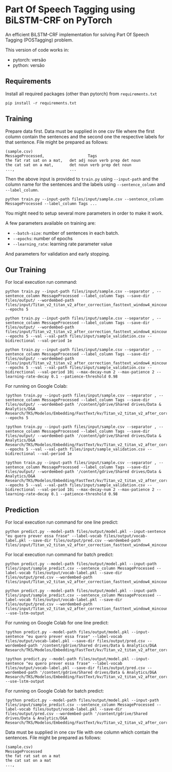 # Part Of Speech Tagging using BiLSTM-CRF on PyTorch #

An efficient BiLSTM-CRF implementation for solving Part Of Speech Tagging (POSTagging) problem.

This version of code works in:

* pytorch: versão
* python: versão

## Requirements ##

Install all required packages (other than pytorch) from `requirements.txt`

    pip install -r requirements.txt

## Training ##

Prepare data first. Data must be supplied in one csv file where the first column contain the sentences and the second one the respective labels for that sentence. File might be prepared as follows:

    (sample.csv)
	MessageProcessed,					Tags
    the fat rat sat on a mat,	det adj noun verb prep det noun
    the cat sat on a mat,		det noun verb prep det noun
    ...,						...
    
Then the above input is provided to `train.py` using `--input-path` and the column name for the sentences and the labels using `--sentence_column` and `--label_column`.

    python train.py --input-path files/input/sample.csv --sentence_column MessageProcessed --label_column Tags ...

You might need to setup several more parameters in order to make it work. 

A few parameters available on training are:

* `--batch-size`: number of sentences in each batch.
*  `--epochs`: number of epochs
* `--learning_rate`: learning rate parameter value

And parameters for validation and early stopping. 

## Our Training ##
For local execution run command:

	python train.py --input-path files/input/sample.csv --separator , --sentence_column MessageProcessed --label_column Tags --save-dir files/output/ --wordembed-path files/input/Titan_v2_titan_v2_after_correction_fasttext_window4_mincount20_cbow.kv --epochs 5

	python train.py --input-path files/input/sample.csv --separator , --sentence_column MessageProcessed --label_column Tags --save-dir files/output/ --wordembed-path files/input/Titan_v2_titan_v2_after_correction_fasttext_window4_mincount20_cbow.kv --epochs 5 --val --val-path files/input/sample_validation.csv --bidirectional --val-period 1e
    
    python train.py --input-path files/input/sample.csv --separator , --sentence_column MessageProcessed --label_column Tags --save-dir files/output/ --wordembed-path files/input/Titan_v2_titan_v2_after_correction_fasttext_window4_mincount20_cbow.kv --epochs 5 --val --val-path files/input/sample_validation.csv --bidirectional --val-period 10i --max-decay-num 2 --max-patience 2 --learning-rate-decay 0.1 --patience-threshold 0.98
 
    	
For running on Google Colab:

	!python train.py --input-path files/input/sample.csv --separator , --sentence_column MessageProcessed --label_column Tags --save-dir files/output/ --wordembed-path '/content/gdrive/Shared drives/Data & Analytics/D&A Research/TKS/Modelos/Embedding/FastText/kv/Titan_v2_titan_v2_after_correction_fasttext_window4_mincount20_cbow.kv' --epochs 5

	!python train.py --input-path files/input/sample.csv --separator , --sentence_column MessageProcessed --label_column Tags --save-dir files/output/ --wordembed-path '/content/gdrive/Shared drives/Data & Analytics/D&A Research/TKS/Modelos/Embedding/FastText/kv/Titan_v2_titan_v2_after_correction_fasttext_window4_mincount20_cbow.kv' --epochs 5 --val --val-path files/input/sample_validation.csv --bidirectional --val-period 1e
	
	!python train.py --input-path files/input/sample.csv --separator , --sentence_column MessageProcessed --label_column Tags --save-dir files/output/ --wordembed-path '/content/gdrive/Shared drives/Data & Analytics/D&A Research/TKS/Modelos/Embedding/FastText/kv/Titan_v2_titan_v2_after_correction_fasttext_window4_mincount20_cbow.kv' --epochs 5 --val --val-path files/input/sample_validation.csv --bidirectional --val-period 10i --max-decay-num 2 --max-patience 2 --learning-rate-decay 0.1 --patience-threshold 0.98

## Prediction ##
For local execution run command for one line predict:

	python predict.py --model-path files/output/model.pkl --input-sentence "eu quero prever essa frase" --label-vocab files/output/vocab-label.pkl --save-dir files/output/pred.csv --wordembed-path files/input/Titan_v2_titan_v2_after_correction_fasttext_window4_mincount20_cbow.kv

For local execution run command for batch predict:

	python predict.py --model-path files/output/model.pkl --input-path files/input/sample_predict.csv --sentence_column MessageProcessed --label-vocab files/output/vocab-label.pkl --save-dir files/output/pred.csv --wordembed-path files/input/Titan_v2_titan_v2_after_correction_fasttext_window4_mincount20_cbow.kv
	
	python predict.py --model-path files/output/model.pkl --input-path files/input/sample_predict.csv --sentence_column MessageProcessed --label-vocab files/output/vocab-label.pkl --save-dir files/output/pred.csv --wordembed-path files/input/Titan_v2_titan_v2_after_correction_fasttext_window4_mincount20_cbow.kv --use-lstm-output

For running on Google Colab for one line predict:

	!python predict.py --model-path files/output/model.pkl --input-sentence "eu quero prever essa frase" --label-vocab files/output/vocab-label.pkl --save-dir files/output/pred.csv --wordembed-path '/content/gdrive/Shared drives/Data & Analytics/D&A Research/TKS/Modelos/Embedding/FastText/kv/Titan_v2_titan_v2_after_correction_fasttext_window4_mincount20_cbow.kv'
	
	!python predict.py --model-path files/output/model.pkl --input-sentence "eu quero prever essa frase" --label-vocab files/output/vocab-label.pkl --save-dir files/output/pred.csv --wordembed-path '/content/gdrive/Shared drives/Data & Analytics/D&A Research/TKS/Modelos/Embedding/FastText/kv/Titan_v2_titan_v2_after_correction_fasttext_window4_mincount20_cbow.kv' --use-lstm-output

For running on Google Colab for batch predict:

	!python predict.py --model-path files/output/model.pkl --input-path files/input/sample_predict.csv --sentence_column MessageProcessed --label-vocab files/output/vocab-label.pkl --save-dir files/output/pred.csv --wordembed-path '/content/gdrive/Shared drives/Data & Analytics/D&A Research/TKS/Modelos/Embedding/FastText/kv/Titan_v2_titan_v2_after_correction_fasttext_window4_mincount20_cbow.kv'

Data must be supplied in one csv file with one column which contain the sentences. File might be prepared as follows:

    (sample.csv)
	MessageProcessed
    the fat rat sat on a mat
    the cat sat on a mat
    ...,		
